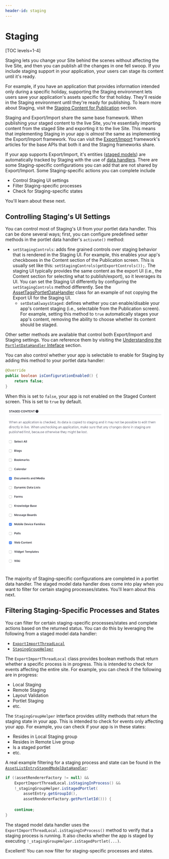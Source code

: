 ```yaml
---
header-id: staging
---
```


# Staging

[TOC levels=1-4]

Staging lets you change your Site behind the scenes without affecting the live
Site, and then you can publish all the changes in one fell swoop. If you include
staging support in your application, your users can stage its content until it's
ready.

For example, if you have an application that provides information intended only
during a specific holiday, supporting the Staging environment lets users save
your application's assets specific for that holiday. They'll reside
in the Staging environment until they're ready for publishing. To learn more
about Staging, visit the
[Staging Content for Publication](/user/-/knowledge_base/7-2/staging-content-for-publication)
section.

Staging and Export/Import share the same base framework. When publishing your
staged content to the live Site, you're essentially importing content from the
staged Site and exporting it to the live Site. This means that implementing
Staging in your app is *almost* the same as implementing the Export/Import
framework. You can visit the
[Export/Import](/developer/frameworks/-/knowledge_base/7-2/export-import)
framework's articles for the base APIs that both it and the Staging frameworks
share.

If your app supports Export/Import, it's entities
([staged models](/developer/frameworks/-/knowledge_base/7-2/developing-staged-models))
are automatically tracked by Staging with the use of
[data handlers](/developer/frameworks/-/knowledge_base/7-2/developing-data-handlers).
There are some Staging-specific configurations you can add that are not shared
by Export/Import. Some Staging-specific actions you can complete include

- Control Staging UI settings
- Filter Staging-specific processes
- Check for Staging-specific states

You'll learn about these next.

## Controlling Staging's UI Settings

You can control most of Staging's UI from your portlet data handler. This can be
done several ways; first, you can configure predefined setter methods in the
portlet data handler's `activate()` method:

- `setStagingControls`: adds fine grained controls over staging behavior that is
  rendered in the Staging UI. For example, this enables your app's checkboxes in
  the Content section of the Publication screen. This is usually set like this:
  `setStagingControls(getExportControls());`. The staging UI typically provides
  the same content as the export UI (i.e., the Content section for selecting
  what to publish/export), so it leverages its UI. You can set the Staging UI
  differently by configuring the `setStagingControls` method differently. See
  the
  [AssetTagsPortletDataHandler](https://github.com/liferay/liferay-portal/blob/7.2.0-m2/modules/apps/asset/asset-tags-service/src/main/java/com/liferay/asset/tags/internal/exportimport/data/handler/AssetTagsPortletDataHandler.java#L82-L84)
  class for an example of not copying the Export UI for the Staging UI.
  - `setDataAlwaysStaged`: defines whether you can enable/disable your app's
    content staging (i.e., selectable from the Publication screen). For example,
    setting this method to `true` automatically stages your app's content,
    removing the ability to choose whether its content should be staged.

Other setter methods are available that control both Export/Import and Staging
settings. You can reference them by visiting the
[Understanding the `PortletDataHandler` Inteface](/developer/frameworks/-/knowledge_base/7-2/developing-data-handlers#understanding-the-portlet-data-handler-interface)
section.

You can also control whether your app is selectable to enable for Staging by
adding this method to your portlet data handler:

```java
@Override
public boolean isConfigurationEnabled() {
    return false;
}
```

When this is set to `false`, your app is not enabled on the Staged Content
screen. This is set to `true` by default.

![Figure 1: There are many apps available to select from the Staged Content screen.](../../../images/staged-content-screen.png)

The majority of Staging-specific configurations are completed in a portlet data
handler. The staged model data handler does come into play when you want to
filter for certain staging processes/states. You'll learn about this next.

## Filtering Staging-Specific Processes and States

You can filter for certain staging-specific processes/states and complete
actions based on the returned status. You can do this by leveraging the
following from a staged model data handler:

- [`ExportImportThreadLocal`](@platform-ref@/7.2-latest/javadocs/portal-kernel/com/liferay/exportimport/kernel/lar/ExportImportThreadLocal.html)
- [`StagingGroupHelper`](@app-ref@/staging/latest/javadocs/com/liferay/staging/StagingGroupHelper.html)

The `ExportImportThreadLocal` class provides boolean methods that return whether
a specific process is in progress. This is intended to check for events
affecting the entire site. For example, you can check if the following are in
progress:

- Local Staging
- Remote Staging
- Layout Validation
- Portlet Staging
- etc.

The `StagingGroupHelper` interface provides utility methods that return the
staging state in your app. This is intended to check for events only affecting
your app. For example, you can check if your app is in these states:

- Resides in Local Staging group
- Resides in Remote Live group
- Is a staged portlet
- etc.

A real example filtering for a staging process and state can be found in the
[`AssetListEntryStagedModelDataHandler`](https://github.com/liferay/liferay-portal/blob/7.2.0-m2/modules/apps/asset/asset-list-service/src/main/java/com/liferay/asset/list/internal/exportimport/data/handler/AssetListEntryStagedModelDataHandler.java#L215-L222):

```java
if ((assetRendererFactory != null) &&
    ExportImportThreadLocal.isStagingInProcess() &&
    !_stagingGroupHelper.isStagedPortlet(
        assetEntry.getGroupId(),
        assetRendererFactory.getPortletId())) {

    continue;
}
```

The staged model data handler uses the
`ExportImportThreadLocal.isStagingInProcess()` method to verify that a staging
process is running. It also checks whether the app is staged by executing
`!_stagingGroupHelper.isStagedPortlet(...)`.

Excellent! You can now filter for staging-specific processes and states.
